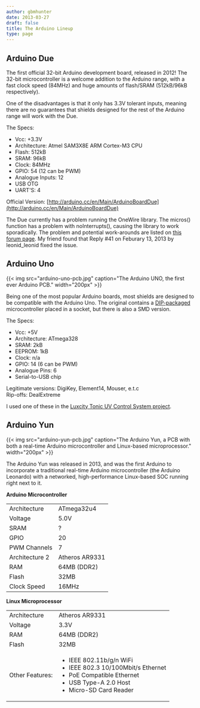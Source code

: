 ```yaml
---
author: gbmhunter
date: 2013-03-27
draft: false
title: The Arduino Lineup
type: page
---
```


## Arduino Due

The first official 32-bit Arduino development board, released in 2012! The 32-bit microcontroller is a welcome addition to the Arduino range, with a fast clock speed (84MHz) and huge amounts of flash/SRAM (512kB/96kB respectively).

One of the disadvantages is that it only has 3.3V tolerant inputs, meaning there are no guarantees that shields designed for the rest of the Arduino range will work with the Due.

The Specs:

* Vcc: +3.3V
* Architecture: Atmel SAM3X8E ARM Cortex-M3 CPU
* Flash: 512kB
* SRAM: 96kB
* Clock: 84MHz
* GPIO: 54 (12 can be PWM)
* Analogue Inputs: 12
* USB OTG
* UART'S: 4

Official Version: [http://arduino.cc/en/Main/ArduinoBoardDue](http://arduino.cc/en/Main/ArduinoBoardDue)

The Due currently has a problem running the OneWire library. The micros() function has a problem with noInterrupts(), causing the library to work sporadically. The problem and potential work-arounds are listed on [this forum page](http://arduino.cc/forum/index.php/topic,141030.msg1117349.html). My friend found that Reply #41 on Feburary 13, 2013 by leonid_leonid fixed the issue.

## Arduino Uno

{{< img src="arduino-uno-pcb.jpg" caption="The Arduino UNO, the first ever Arduino PCB."  width="200px" >}}

Being one of the most popular Arduino boards, most shields are designed to be compatible with the Arduino Uno. The original contains a [DIP-packaged](/pcb-design/component-packages/) microcontroller placed in a socket, but there is also a SMD version.

The Specs:

* Vcc: +5V
* Architecture: ATmega328
* SRAM: 2kB
* EEPROM: 1kB
* Clock: n/a
* GPIO: 14 (6 can be PWM)
* Analogue Pins: 6
* Serial-to-USB chip

Legitimate versions: DigiKey, Element14, Mouser, e.t.c  
Rip-offs: DealExtreme

I used one of these in the [Luxcity Tonic UV Control System project](/electronics/projects/luxcity-uv-tonic-control-system).

## Arduino Yun

{{< img src="arduino-yun-pcb.jpg" caption="The Arduino Yun, a PCB with both a real-time Arduino microcontroller and Linux-based microprocessor."  width="200px" >}}

The Arduino Yun was released in 2013, and was the first Arduino to incorporate a traditional real-time Arduino microcontroller (the Arduino Leonardo) with a networked, high-performance Linux-based SOC running right next to it.

**Arduino Microcontroller**

<table>
<tbody >
<tr>
<td>Architecture</td>
<td>ATmega32u4</td>
</tr>
<tr>
<td>Voltage</td>
<td>5.0V</td>
</tr>
<tr>
<td>SRAM</td>
<td>?</td>
</tr>
<tr>
<td>GPIO</td>
<td>20</td>
</tr>
<tr>
<td>PWM Channels</td>
<td>7</td>
</tr>
<tr>
<td>Architecture 2</td>
<td>Atheros AR9331</td>
</tr>
<tr>
<td>RAM</td>
<td>64MB (DDR2)</td>
</tr>
<tr>
<td>Flash</td>
<td>32MB</td>
</tr>
<tr>
<td>Clock Speed</td>
<td>16MHz</td>
</tr>
</tbody>
</table>

**Linux Microprocessor**

<table>
<tbody >
<tr>
<td>Architecture</td>
<td>Atheros AR9331</td>
</tr>
<tr>
<td>Voltage</td>
<td>3.3V</td>
</tr>
<tr>
<td>RAM</td>
<td>64MB (DDR2)</td>
</tr>
<tr>
<td>Flash</td>
<td>32MB</td>
</tr>
<tr>
<td>Other Features:</td>
<td>
<ul>
	<li>IEEE 802.11b/g/n WiFi</li>
	<li>IEEE 802.3 10/100Mbit/s Ethernet</li>
	<li>PoE Compatible Ethernet</li>
	<li>USB Type-A 2.0 Host</li>
	<li>Micro-SD Card Reader</li>
</ul>
</td>
</tr>
</tbody>
</table>
